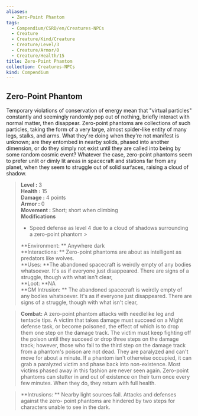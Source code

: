 ```yaml
---
aliases:
  - Zero-Point Phantom
tags:
  - Compendium/CSRD/en/Creatures-NPCs
  - Creature
  - Creature/Kind/Creature
  - Creature/Level/3
  - Creature/Armor/0
  - Creature/Health/15
title: Zero-Point Phantom
collection: Creatures-NPCs
kind: Compendium
---
```

## Zero-Point Phantom  
Temporary violations of conservation of energy mean that "virtual particles" constantly and seemingly randomly pop out of nothing, briefly interact with normal matter, then disappear. Zero-point phantoms are collections of such particles, taking the form of a very large, almost spider-like entity of many legs, stalks, and arms. What they're doing when they're not manifest is unknown; are they entombed in nearby solids, phased into another dimension, or do they simply not exist until they are called into being by some random cosmic event? Whatever the case, zero-point phantoms seem to prefer unlit or dimly lit areas in spacecraft and stations far from any planet, when they seem to struggle out of solid surfaces, raising a cloud of shadow.  

  
> **Level :** 3  
> **Health :** 15  
> **Damage :** 4 points  
> **Armor :** 0  
> **Movement :** Short; short when climbing  
> **Modifications**  
>- Speed defense as level 4 due to a cloud of shadows surrounding a zero-point phantom >
>  
> **Environment: ** Anywhere dark  
> **Interactions: ** Zero-point phantoms are about as intelligent as predators like wolves.  
> **Uses: **The abandoned spacecraft is weirdly empty of any bodies whatsoever. It's as if everyone just disappeared. There are signs of a struggle, though with what isn't clear,  
> **Loot: **NA  
> **GM Intrusion: ** The abandoned spacecraft is weirdly empty of any bodies whatsoever. It's as if everyone just disappeared. There are signs of a struggle, though with what isn't clear,  

> **Combat:** 
> A zero-point phantom attacks with needlelike leg and tentacle tips. A victim that takes damage must succeed on a Might defense task, or become poisoned, the effect of which is to drop them one step on the damage track. The victim must keep fighting off the poison until they succeed or drop three steps on the damage track; however, those who fall to the third step on the damage track from a phantom's poison are not dead. They are paralyzed and can't move for about a minute. If a phantom isn't otherwise occupied, it can grab a paralyzed victim and phase back into non-existence. Most victims phased away in this fashion are never seen again. 
Zero-point phantoms can stutter in and out of existence on their turn once every few minutes. When they do, they return with full health.  
  

> **Intrusions: ** 
> Nearby light sources fail. Attacks and defenses against the zero- point phantoms are hindered by two steps for characters unable to see in the dark.  
